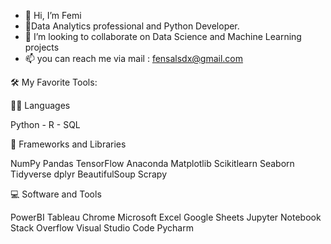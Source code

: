 - 👋 Hi, I’m Femi
- 👀Data Analytics professional and Python Developer.
- 💞️ I’m looking to collaborate on Data Science and Machine Learning projects
- 📫 you can reach me via mail : fensalsdx@gmail.com


🛠️ My Favorite Tools:


👨‍💻 Languages

Python - R - SQL

🧰 Frameworks and Libraries

NumPy Pandas TensorFlow Anaconda Matplotlib Scikitlearn Seaborn Tidyverse dplyr BeautifulSoup Scrapy



💻 Software and Tools

PowerBI Tableau Chrome Microsoft Excel Google Sheets Jupyter Notebook Stack Overflow Visual Studio Code Pycharm

